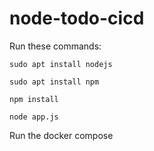 # node-todo-cicd

Run these commands:


`sudo apt install nodejs`


`sudo apt install npm`


`npm install`

`node app.js`

Run the docker compose
